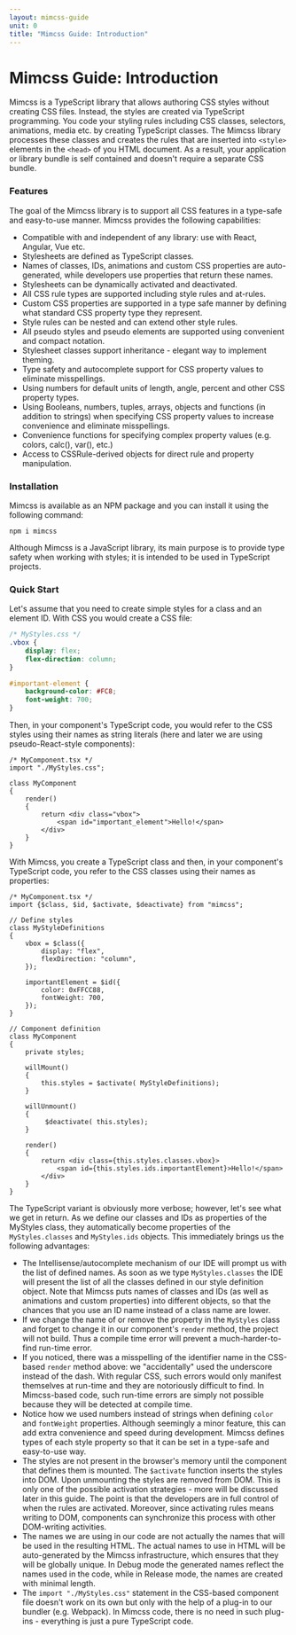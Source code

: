 ```yaml
---
layout: mimcss-guide
unit: 0
title: "Mimcss Guide: Introduction"
---
```


# Mimcss Guide: Introduction

Mimcss is a TypeScript library that allows authoring CSS styles without creating CSS files. Instead, the styles are created via TypeScript programming. You code your styling rules including CSS classes, selectors, animations, media etc. by creating TypeScript classes. The Mimcss library processes these classes and creates the rules that are inserted into `<style>` elements in the `<head>` of you HTML document. As a result, your application or library bundle is self contained and doesn't require a separate CSS bundle.

### Features
The goal of the Mimcss library is to support all CSS features in a type-safe and easy-to-use manner. Mimcss provides the following capabilities:

- Compatible with and independent of any library: use with React, Angular, Vue etc.
- Stylesheets are defined as TypeScript classes.
- Names of classes, IDs, animations and custom CSS properties are auto-generated, while developers use properties that return these names.
- Stylesheets can be dynamically activated and deactivated.
- All CSS rule types are supported including style rules and at-rules.
- Custom CSS properties are supported in a type safe manner by defining what standard CSS property type they represent.
- Style rules can be nested and can extend other style rules.
- All pseudo styles and pseudo elements are supported using convenient and compact notation.
- Stylesheet classes support inheritance - elegant way to implement theming.
- Type safety and autocomplete support for CSS property values to eliminate misspellings.
- Using numbers for default units of length, angle, percent and other CSS property types.
- Using Booleans, numbers, tuples, arrays, objects and functions (in addition to strings) when specifying CSS property values to increase convenience and eliminate misspellings.
- Convenience functions for specifying complex property values (e.g. colors, calc(), var(), etc.)
- Access to CSSRule-derived objects for direct rule and property manipulation.

### Installation
Mimcss is available as an NPM package and you can install it using the following command:

```shell
npm i mimcss
```

Although Mimcss is a JavaScript library, its main purpose is to provide type safety when working with styles; it is intended to be used in TypeScript projects.


### Quick Start
Let's assume that you need to create simple styles for a class and an element ID. With CSS you would create a CSS file:

```css
/* MyStyles.css */
.vbox {
    display: flex;
    flex-direction: column;
}

#important-element {
    background-color: #FC8;
    font-weight: 700;
}
```
Then, in your component's TypeScript code, you would refer to the CSS styles using their names as string literals (here and later we are using pseudo-React-style components):

```tsx
/* MyComponent.tsx */
import "./MyStyles.css";

class MyComponent
{
    render()
    {
        return <div class="vbox">
            <span id="important_element">Hello!</span>
        </div>
    }
}
```
With Mimcss, you create a TypeScript class and then, in your component's TypeScript code, you refer to the CSS classes using their names as properties:

```tsx
/* MyComponent.tsx */
import {$class, $id, $activate, $deactivate} from "mimcss";

// Define styles
class MyStyleDefinitions
{
    vbox = $class({
        display: "flex",
        flexDirection: "column",
    });

    importantElement = $id({
        color: 0xFFCC88,
        fontWeight: 700,
    });
}

// Component definition
class MyComponent
{
    private styles;

    willMount()
    {
        this.styles = $activate( MyStyleDefinitions);
    }

    willUnmount()
    {
         $deactivate( this.styles);
    }

    render()
    {
        return <div class={this.styles.classes.vbox}>
            <span id={this.styles.ids.importantElement}>Hello!</span>
        </div>
    }
}
```

The TypeScript variant is obviously more verbose; however, let's see what we get in return. As we define our classes and IDs as properties of the MyStyles class, they automatically become properties of the `MyStyles.classes` and `MyStyles.ids` objects. This immediately brings us the following advantages:

- The Intellisense/autocomplete mechanism of our IDE will prompt us with the list of defined names. As soon as we type `MyStyles.classes` the IDE will present the list of all the classes defined in our style definition object. Note that Mimcss puts names of classes and IDs (as well as animations and custom properties) into different objects, so that the chances that you use an ID name instead of a class name are lower.
- If we change the name of or remove the property in the `MyStyles` class and forget to change it in our component's `render` method, the project will not build. Thus a compile time error will prevent a much-harder-to-find run-time error.
- If you noticed, there was a misspelling of the identifier name in the CSS-based `render` method above: we "accidentally" used the underscore instead of the dash. With regular CSS, such errors would only manifest themselves at run-time and they are notoriously difficult to find. In Mimcss-based code, such run-time errors are simply not possible because they will be detected at compile time.
- Notice how we used numbers instead of strings when defining `color` and `fontWeight` properties. Although seemingly a minor feature, this can add extra convenience and speed during development. Mimcss defines types of each style property so that it can be set in a type-safe and easy-to-use way.
- The styles are not present in the browser's memory until the component that defines them is mounted. The `$activate` function inserts the styles into DOM. Upon unmounting the styles are removed from DOM. This is only one of the possible activation strategies - more will be discussed later in this guide. The point is that the developers are in full control of when the rules are activated. Moreover, since activating rules means writing to DOM, components can synchronize this process with other DOM-writing activities.
- The names we are using in our code are not actually the names that will be used in the resulting HTML. The actual names to use in HTML will be auto-generated by the Mimcss infrastructure, which ensures that they will be globally unique. In Debug mode the generated names reflect the names used in the code, while in Release mode, the names are created with minimal length.
- The `import "./MyStyles.css"` statement in the CSS-based component file doesn't work on its own but only with the help of a plug-in to our bundler (e.g. Webpack). In Mimcss code, there is no need in such plug-ins - everything is just a pure TypeScript code.


